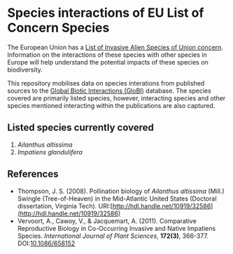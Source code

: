 # Species interactions of EU List of Concern Species

The European Union has a [List of Invasive Alien Species of Union concern](https://ec.europa.eu/environment/nature/invasivealien/list/index_en.htm). Information on the interactions of these species with other species in Europe will help understand the potential impacts of these species on biodiversity.

This repository mobilises data on species interations from published sources to the [Global Biotic Interactions (GloBI)](http://globalbioticinteractions.org) database. The species covered are primarily listed species, however, interacting species and other species mentioned interacting within the publications are also captured.

## Listed species currently covered

1. *Ailanthus altissima*
2. *Impatiens glandulifera*

## References

* Thompson, J. S. (2008). Pollination biology of *Ailanthus altissima* (Mill.) Swingle (Tree-of-Heaven) in the Mid-Atlantic United States (Doctoral dissertation, Virginia Tech). URI:[http://hdl.handle.net/10919/32586](http://hdl.handle.net/10919/32586)
* Vervoort, A., Cawoy, V., & Jacquemart, A. (2011). Comparative Reproductive Biology in Co-Occurring Invasive and Native Impatiens Species. *International Journal of Plant Sciences*, **172(3)**, 366-377. DOI:[10.1086/658152](https://doi.org/10.1086/658152)
